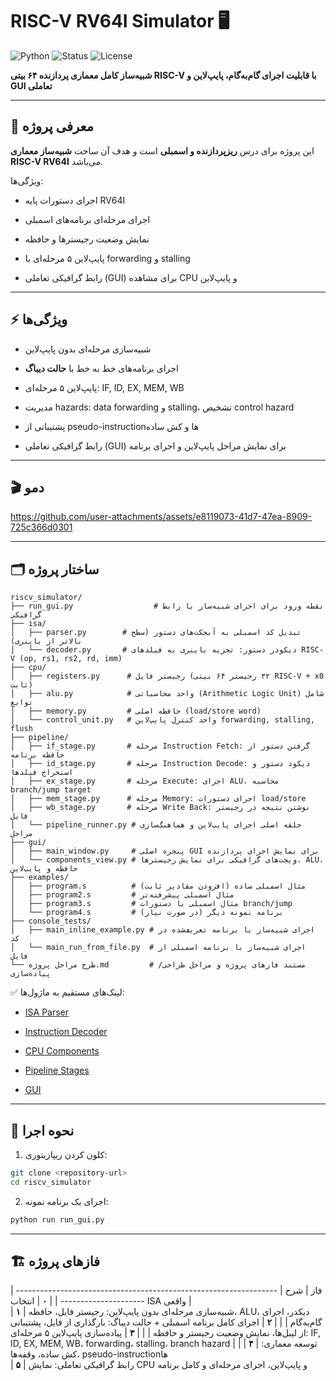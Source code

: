 # RISC-V RV64I Simulator 🖥️

![Python](https://img.shields.io/badge/Python-3.11-blue?logo=python) ![Status](https://img.shields.io/badge/Status-Development-yellow) ![License](https://img.shields.io/badge/License-MIT-green)

**شبیه‌ساز کامل معماری پردازنده ۶۴ بیتی RISC-V با قابلیت اجرای گام‌به‌گام، پایپ‌لاین و GUI تعاملی**

---

## 📌 معرفی پروژه

این پروژه برای درس **ریزپردازنده و اسمبلی** است و هدف آن ساخت **شبیه‌ساز معماری RISC-V RV64I** می‌باشد.

ویژگی‌ها:

- اجرای دستورات پایه RV64I
    
- اجرای مرحله‌ای برنامه‌های اسمبلی
    
- نمایش وضعیت رجیسترها و حافظه
    
- پایپ‌لاین ۵ مرحله‌ای با forwarding و stalling
    
- رابط گرافیکی تعاملی (GUI) برای مشاهده CPU و پایپ‌لاین
    


---

## ⚡ ویژگی‌ها

- شبیه‌سازی مرحله‌ای بدون پایپ‌لاین
    
- اجرای برنامه‌های خط به خط با **حالت دیباگ**
    
- پایپ‌لاین ۵ مرحله‌ای: IF, ID, EX, MEM, WB
    
- مدیریت hazards: data forwarding و stalling، تشخیص control hazard
    
- پشتیبانی از pseudo-instruction‌ها و کش ساده
    
- رابط گرافیکی تعاملی (GUI) برای نمایش مراحل پایپ‌لاین و اجرای برنامه


---

## 🎬 دمو



https://github.com/user-attachments/assets/e8119073-41d7-47ea-8909-725c366d0301



---

## 🗂️ ساختار پروژه

```
riscv_simulator/
├── run_gui.py                  # نقطه ورود برای اجرای شبیه‌ساز با رابط گرافیکی
├── isa/
│   ├── parser.py        # تبدیل کد اسمبلی به آبجکت‌های دستور (سطح بالاتر از باینری)
│   └── decoder.py       # دیکودر دستور: تجزیه باینری به فیلدهای RISC-V (op, rs1, rs2, rd, imm)
├── cpu/
│   ├── registers.py      # رجیستر فایل (۳۲ رجیستر ۶۴ بیتی RISC-V + x0 ثابت)
│   ├── alu.py            # واحد محاسباتی (Arithmetic Logic Unit) شامل توابع
│   ├── memory.py         # حافظه اصلی (load/store word)
│   └── control_unit.py   # واحد کنترل پایپ‌لاین forwarding, stalling, flush
├── pipeline/
│   ├── if_stage.py       # مرحله Instruction Fetch: گرفتن دستور از حافظه برنامه
│   ├── id_stage.py       # مرحله Instruction Decode: دیکود دستور و استخراج فیلدها
│   ├── ex_stage.py       # مرحله Execute: اجرای ALU، محاسبه branch/jump target
│   ├── mem_stage.py      # مرحله Memory: اجرای دستورات load/store
│   ├── wb_stage.py       # مرحله Write Back: نوشتن نتیجه در رجیستر فایل
│   └── pipeline_runner.py # حلقه اصلی اجرای پایپ‌لاین و هماهنگ‌سازی مراحل
├── gui/
│   ├── main_window.py     # پنجره اصلی GUI برای نمایش اجرای پردازنده
│   └── components_view.py # ویجت‌های گرافیکی برای نمایش رجیسترها، ALU، حافظه و پایپ‌لاین
├── examples/
│   ├── program.s          # مثال اسمبلی ساده (افزودن مقادیر ثابت)
│   ├── program2.s         # مثال اسمبلی پیشرفته‌تر
│   ├── program3.s         # مثال اسمبلی با دستورات branch/jump
│   └── program4.s         # (در صورت نیاز) برنامه نمونه دیگر
├── console_tests/
│   ├── main_inline_example.py # اجرای شبیه‌ساز با برنامه تعریف‌شده در کد
│   └── main_run_from_file.py  # اجرای شبیه‌ساز با برنامه اسمبلی از فایل
└── طرح مراحل پروژه.md         # مستند فازهای پروژه و مراحل طراحی/پیاده‌سازی

```

✅ لینک‌های مستقیم به ماژول‌ها:

- [ISA Parser](https://github.com/amirhoseincodes/RISC-V-RV64I-Simulator/blob/main/isa/parser.py)
    
- [Instruction Decoder](https://github.com/amirhoseincodes/RISC-V-RV64I-Simulator/blob/main/isa/decoder.py)
        
- [CPU Components](https://github.com/amirhoseincodes/RISC-V-RV64I-Simulator/tree/main/cpu)
    
- [Pipeline Stages](https://github.com/amirhoseincodes/RISC-V-RV64I-Simulator/tree/main/pipeline)
    
- [GUI](https://github.com/amirhoseincodes/RISC-V-RV64I-Simulator/tree/main/gui)
    

---

## 🚀 نحوه اجرا

1. کلون کردن ریپازیتوری:
    

```bash
git clone <repository-url>
cd riscv_simulator
```

2. اجرای یک برنامه نمونه:
    

```bash
python run run_gui.py
```


    



---

## 🏗️ فازهای پروژه

| فاز   | شرح                                                                                                                                                                       | -------------------------------------------------------------------------------------- |
| **۰** | انتخاب ISA واقعی                                                                   |         
| **۱** | شبیه‌سازی مرحله‌ای بدون پایپ‌لاین: رجیستر فایل، حافظه، ALU، دیکدر، اجرای گام‌به‌گام                      |                 |
| **۲** | اجرای کامل برنامه اسمبلی + حالت دیباگ: بارگذاری از فایل، پشتیبانی از لیبل‌ها، نمایش وضعیت رجیستر و حافظه |  |
| **۳** | پیاده‌سازی پایپ‌لاین ۵ مرحله‌ای: IF, ID, EX, MEM, WB، forwarding، stalling، branch hazard                |                                           |
| **۴** | توسعه معماری: کش ساده، وقفه‌ها، pseudo-instruction‌ها                                                    
| **۵** | رابط گرافیکی تعاملی: نمایش CPU و پایپ‌لاین، اجرای مرحله‌ای و کامل برنامه                           

